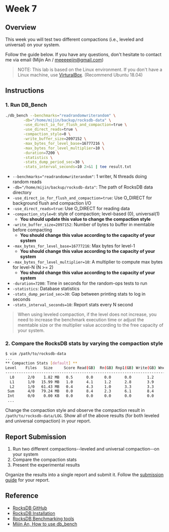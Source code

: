 # Week 7

## Overview

This week you will test two different compactions (i.e., leveled and universal) on your system.

Follow the guide below. If you have any questions, don't hesitate to contact me via email (Mijin An / meeeeejin@gmail.com)

> NOTE: This lab is based on the Linux environment. If you don't have a Linux machine, use [VirturalBox](https://www.virtualbox.org/). (Recommend Ubuntu 18.04)

## Instructions

### 1. Run DB_Bench

```bash
./db_bench --benchmarks="readrandomwriterandom" \
        -db="/home/mijin/backup/rocksdb-data" \
        -use_direct_io_for_flush_and_compaction=true \
        -use_direct_reads=true \
        -compaction_style=0 \
        -write_buffer_size=2097152 \
        -max_bytes_for_level_base=16777216 \
        -max_bytes_for_level_multiplier=10 \
        -duration=7200 \
        -statistics \
        -stats_dump_period_sec=30 \
        -stats_interval_seconds=10 2>&1 | tee result.txt
```

- `--benchmarks="readrandomwriterandom"`: 1 writer, N threads doing random reads
- `-db="/home/mijin/backup/rocksdb-data"`: The path of RocksDB data directory
- `-use_direct_io_for_flush_and_compaction=true`: Use O_DIRECT for background flush and compaction I/O
- `-use_direct_reads=true`: Use O_DIRECT for reading data
- `-compaction_style=0`: style of compaction; level-based (0), universal(1)
    - **You should update this value to change the compaction style**
- `-write_buffer_size=2097152`: Number of bytes to buffer in memtable before compacting
    - **You should change this value according to the capacity of your system**
- `-max_bytes_for_level_base=16777216`: Max bytes for level-1
    - **You should change this value according to the capacity of your system**
- `-max_bytes_for_level_multiplier=10`: A multiplier to compute max bytes for level-N (N >= 2)
    - **You should change this value according to the capacity of your system**
- `-duration=7200`: Time in seconds for the random-ops tests to run
- `-statistics`: Database statistics
- `-stats_dump_period_sec=30`: Gap between printing stats to log in seconds
- `-stats_interval_seconds=10`: Report stats every N second

> When using leveled compaction, if the level does not increase, you need to increase the benchmark execution time or adjust the memtable size or the multiplier value according to the free capacity of your system.

### 2. Compare the RocksDB stats by varying the compaction style

```bash
$ vim /path/to/rocksdb-data
...
** Compaction Stats [default] **
Level    Files   Size     Score Read(GB)  Rn(GB) Rnp1(GB) Write(GB) Wnew(GB) Moved(GB) W-Amp Rd(MB/s) Wr(MB/s) Comp(sec) CompMergeCPU(sec) Comp(cnt) Avg(sec) KeyIn KeyDrop Rblob(GB) Wblob(GB)
------------------------------------------------------------------------------------------------------------------------------------------------------------------------------------------------
  L0      2/0    1.82 MB   0.5      0.0     0.0      0.0       1.2      1.2       0.0   1.0      0.0     87.3     14.64             13.69      1406    0.010       0      0       0.0       0.0
  L1      1/0   15.99 MB   1.0      4.1     1.2      2.8       3.9      1.1       0.0   3.1     72.7     69.5     57.15             53.19       351    0.163     63M  2808K       0.0       0.0
  L2      1/0   61.43 MB   0.4      4.3     1.0      3.3       3.3      0.0       0.0   3.2     87.2     67.1     50.55             46.96        57    0.887     70M    15M       0.0       0.0
 Sum      4/0   79.24 MB   0.0      8.4     2.3      6.1       8.4      2.4       0.0   6.8     70.0     70.6    122.35            113.85      1814    0.067    134M    18M       0.0       0.0
 Int      0/0    0.00 KB   0.0      0.0     0.0      0.0       0.0      0.0       0.0   4.5     61.1     74.9      0.27              0.26         6    0.046    256K    11K       0.0       0.0
 ...
```

Change the compaction style and observe the compaction result in `/path/to/rocksdb-data/LOG`. Show all of the above results (for both leveled and universal compaction) in your report.

## Report Submission

1. Run two different compactions--leveled and universal compaction--on your system
2. Compare the compaction stats
3. Present the experimental results

Organize the results into a single report and submit it. Follow the [submission guide](../report-submission-guide.md) for your report.

## Reference
- [RocksDB GitHub](https://github.com/facebook/rocksdb) 
- [RocksDB Installation](https://github.com/facebook/rocksdb/blob/main/INSTALL.md)
- [RocksDB Benchmarking tools](https://github.com/facebook/rocksdb/wiki/Benchmarking-tools)
- [Mijin An, How to use db_bench](https://github.com/meeeejin/til/blob/master/rocksdb/how-to-use-db_bench.md)